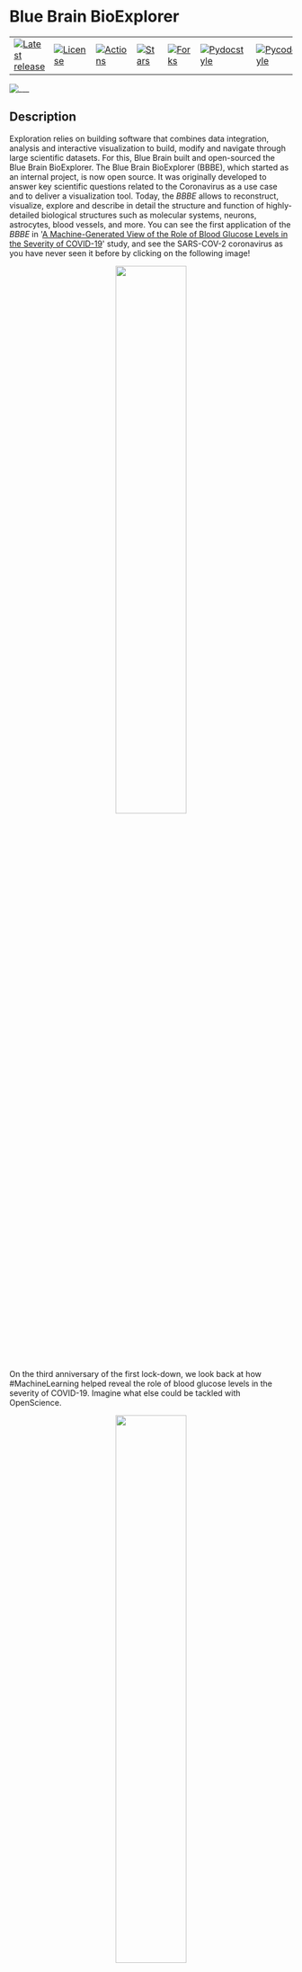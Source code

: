 <!-- <link href="./bioexplorer/core/doc/extra.css" rel="stylesheet"></link> -->

# Blue Brain BioExplorer

<table border=0>
<tr>
  <td>
    <a href="https://github.com/BlueBrain/BioExplorer/tags">
    <img src="https://img.shields.io/github/v/tag/BlueBrain/BioExplorer?style=for-the-badge" alt="Latest release" />
    </a>
  </td>
  <td>
    <a href="https://github.com/BlueBrain/BioExplorer/blob/master/LICENSE.md">
    <img src="https://img.shields.io/github/license/BlueBrain/BioExplorer?style=for-the-badge" alt="License" />
    </a>
  </td>
	<td>
		<a href="https://github.com/BlueBrain/BioExplorer/forks">
		<img src="https://img.shields.io/endpoint.svg?url=https%3A%2F%2Factions-badge.atrox.dev%2Fbluebrain%2Fbioexplorer%2Fbadge%3Fref%3Dmaster&style=for-the-badge" alt="Actions">
		</a>
	</td>
  <td>
    <a href="https://github.com/BlueBrain/BioExplorer/stargazers">
    <img src="https://img.shields.io/github/stars/BlueBrain/BioExplorer?style=for-the-badge" alt="Stars" />
    </a>
  </td>
  <td>
    <a href="https://github.com/BlueBrain/BioExplorer/network/members">
    <img src="https://img.shields.io/github/forks/BlueBrain/BioExplorer?style=for-the-badge" alt="Forks" />
    </a>
  </td>
	<td>
		<a href="http://www.pydocstyle.org/">
		<img src="https://img.shields.io/badge/docstrings-pydocstyle-informational?style=for-the-badge" alt="Pydocstyle">
		</a>
	</td>
	<td>
		<a href="https://pypi.org/project/pycodestyle/">
		<img src="https://img.shields.io/badge/docstrings-pycodestyle-informational?style=for-the-badge" alt="Pycodestyle">
		</a>
	</td>
</tr>
</table>

![___](./bioexplorer/pythonsdk/notebooks/bioexplorer_banner.png)

## Description

Exploration relies on building software that combines data integration, analysis and interactive visualization to build, modify and navigate through large scientific datasets. For this, Blue Brain built and open-sourced the Blue Brain BioExplorer. The Blue Brain BioExplorer (BBBE), which started as an internal project, is now open source. It
was originally developed to answer key scientific questions related to the Coronavirus as a use case and to deliver a visualization tool. Today, the _BBBE_ allows to reconstruct, visualize, explore and describe in detail the structure and function of highly-detailed biological structures such as molecular systems, neurons, astrocytes, blood vessels, and more. You can see the first application of the _BBBE_ in '[A Machine-Generated View of the Role of Blood Glucose Levels in the Severity of COVID-19](https://www.frontiersin.org/articles/10.3389/fpubh.2021.695139/full?utm_source=fweb&utm_medium=nblog&utm_campaign=ba-sci-fpubh-covid-19-elevated-blood-glucose-blue-brain)' study, and see the SARS-COV-2 coronavirus as you have never seen it before by clicking on the following image!

<div align="center">
      <a href="https://youtu.be/Czn-YGLGfiA"/>
         <img src="https://github.com/BlueBrain/BioExplorer/blob/master/bioexplorer/pythonsdk/doc/source/images/covid19_movie_preview.png" style="width:50%;">
      </a>
</div>

On the third anniversary of the first lock-down, we look back at how #MachineLearning helped reveal the role of blood glucose levels in the severity of COVID-19. Imagine what else could be tackled with OpenScience.

<div align="center">
      <a href="https://lnkd.in/e57vqgcq"/>
         <img src="https://github.com/BlueBrain/BioExplorer/blob/master/bioexplorer/pythonsdk/doc/source/images/covid19_documentary_preview.png" style="width:50%;">
      </a>
</div>

## The Harvard Brain

Do you want want to know more about the full story? Read the [Studies In Silico: An Interview With Cyrille Favreau On EPFL’s Blue Brain Project](http://www.theharvardbrain.com/spring-2023-8203lara-ota-buse-toksoumlz-and-kei-hayashi.html).

## Social Media

* [Blue Brain BioExplorer 1.6 goes RTX!](https://www.linkedin.com/feed/update/urn:li:activity:7057015980253696000/)
* [On the third anniversary of the first lockdown, we look back at how Machine Learning helped reveal the role of blood glucose levels in the severity of COVID-19.](https://www.linkedin.com/posts/blue-brain-project_machine-learning-and-understanding-the-role-activity-7044953592570535937-s6IB?utm_source=share&utm_medium=member_desktop)
* [If you’re traveling to Spain over the holiday break, don’t miss the amazing exhibition Brain(s) opening soon in Madrid featuring images from the EPFL Blue Brain Project. Join the more than 86'000 visitors who already enjoyed it while on its Barcelona stop!](https://www.linkedin.com/posts/blue-brain-project_if-youre-traveling-to-spain-over-the-holiday-activity-7009472054114533376-Serk?utm_source=share&utm_medium=member_desktop)
* [The BlueBrainBioExplorer 1.4 is now out and ready to explore additional bio assemblies from neurons and astrocytes to vasculatures and more!](https://www.linkedin.com/posts/blue-brain-project_openscience-neuroscience-scientificvisualization-activity-6980420229633867776-ViVr?utm_source=share&utm_medium=member_desktop)
* [The EPFL Blue Brain Project will be featuring in the exciting Brain(s) exhibition at the Barcelona Centre of Contemporary Culture starting tomorrow!](https://www.linkedin.com/posts/blue-brain-project_cervellscccb-cerebroscccb-brainscccb-activity-6957702754731450369-gsLV?utm_source=share&utm_medium=member_desktop)
  
## BioExplorer at PASC 2023

<div align="center">
<img src="https://www.pasc-conference.org/wp-content/uploads/2022/07/PASC_23_2.jpg" width="25%" height="25%" alt="Image" />
</div>
On the 27th of June 2023, the Blue Brain BioExplorer was presented at the PASC23 conference in Davos (Switzerland), as part of the *MS4E - Scientific Visualization of Big Data*
 minisymposium: [Visual Scientific Exploration at Blue Brain, and Beyond](https://pasc23.pasc-conference.org/presentation/?id=msa164&sess=sess168)


## BioExplorer goes RTX!

BioExplorer now benefits from [NVIDIA OptiX](https://developer.nvidia.com/rtx/ray-tracing/optix) backend compatibility, allowing it to fully utilize the NVIDIA RTX acceleration hardware capabilities for fast and high-quality rendering of scientific datasets. This advanced feature, along with the new stereo perspective camera, enables virtual reality use-cases with pure ray-tracing. Additionally, an AI-powered denoiser has been incorporated to enhance the real-time rendering quality.

Simply add the OptiX engine command line argument when starting the _BBBE_.
```bash
service --engine optix6 --plugin BioExplorer
```

Note that, in order to offer the best experience on local desktops, the _BBBE_ now also has a native viewer.
```bash
viewer --engine optix6 --plugin BioExplorer
```

## At the museum

July 2022: The EPFL Blue Brain Project is featuring in the exciting [Brain(s) exhibition](https://www.cccb.org/en/exhibitions/file/brains/237851) at the Barcelona Centre of Contemporary Culture at the Fundación Telefónica Madrid.

<div align="center">
<img src="https://actu.epfl.ch/image/121700/1108x622.jpg" width="50%" height="50%" alt="Image" />
</div>

The Blue Brain images on show were created with the _BBBE_. Checkout the [news article](https://actu.epfl.ch/news/blue-brain-images-on-show-at-the-brains-exhibition/) for more information.


## Architecture

The _BBBE_ application is built on top of a fork of [Blue Brain Brayns](https://github.com/BlueBrain/Brayns/releases/tag/1.0.0) 1.0.0 , the Blue Brain rendering platform. The _BBBE_ uses the underlying technical capabilities of the rendering platform to create large scale and accurate 3D scenes from Jupyter notebooks.

![___](./bioexplorer/pythonsdk/doc/source/images/architecture.png)

More information can be found in the [architecture](./ARCHITECTURE.md) documentation.

## General components

### Assemblies

Assemblies are groups of biological elements, such as proteins, membranes, glycans, etc. As an example, a virion is made of a lipid membrane, spikes proteins, an RNA sequence, etc, and all those elements belong to the same object. That’s why they need to belong to the same container, the assembly. Assemblies can have different shapes: Sphere, Cube, etc, that are automatically generated according to the parameters of individual components.

### Proteins

Proteins are loaded from PDB files. Atoms, non-polymer chemicals and bonds can be loaded and displayed in various color schemes: chain id, atom, residue, etc.
Proteins also contain the amino acid sequences of the individual chains. Sequences that can be used to query glycosylation sites, or functional regions of the protein.

![___](./bioexplorer/pythonsdk/notebooks/bioexplorer_proteins_banner.png)

### Glycans

Glycans are small proteins that are attached to an existing protein of the assembly. Individual glycan trees are loaded from PDB files and attached to the glycosylation sites of the specified protein. By default, glycans are attached to all available glycosylation sites, but a set of specific sites can be specified.

Glycan trees models located in the python sdk test folder were generated with [Glycam Builder](http://glycam.org).

![___](./bioexplorer/pythonsdk/notebooks/bioexplorer_glycans_banner.png)

### RNA sequence

An RNA sequence can be loaded from a text sequence of codons. Various shapes can be selected to represent the RNA sequence: Trefoil knot, torus, star, etc. This allows the sequence to be efficiently packed into a given volume. A different color is assigned per type of codon.

### Mesh-based membranes

Mesh-based membranes create membranes based on 3D meshes. This allows the construction of complex membranes where mesh faces are filled with proteins.

### Virus

A viral particle is an assembly consisting of a membrane, an RNA sequence, and a given number of S, M and E proteins. The virus has a predefined spherical shape defined by its radius. The default parameters for the virus are a radius of 45 nanometers, 62 S proteins, 42 E proteins, and 50 M proteins. Dimensions and concentrations were retrieved from the literature.

![___](./bioexplorer/pythonsdk/notebooks/bioexplorer_coronavirus_banner.png)

### Membrane

A membrane is an assembly of phospholipids. Phospholipids structures are created following the process described in the [VMD](https://www.ks.uiuc.edu/Research/vmd) Membrane Proteins [tutorial](http://www.ks.uiuc.edu/Training/Tutorials). The assembly itself is generated by the BioExplorer, for a given shape, and a number of instances of phospholipids.

![___](./bioexplorer/pythonsdk/notebooks/bioexplorer_membrane_banner.png)

### Vasculature

Vasculatures are loaded from the database (see the database [schema](./storage/database/vasculature_schema.sql) and the example [notebook](./bioexplorer/pythonsdk/notebooks/vasculature/BioExplorer_import_sonata_to_db.ipynb) for loading data from [Sonata](https://github.com/AllenInstitute/sonata) files). A vasculature is defined by the blood vessels or arrangement of blood vessels in an organ or part.

```python
vasculature_model = bio_explorer.add_vasculature(
    assembly_name='Vasculature', population_name='vasculature', use_sdf=True)
```

![___](./bioexplorer/pythonsdk/notebooks/bioexplorer_vasculature_banner.png)

An example dataset can be downloaded from the [Blue Brain Neuro-Glia-Vasculature Portal](https://bbp.epfl.ch/ngv-portal/anatomy/experimental-data/)

References:
* [Brain microvasculature has a common topology with local differences in geometry that match metabolic load](https://www.cell.com/neuron/fulltext/S0896-6273(21)00080-5?_returnURL=https%3A%2F%2Flinkinghub.elsevier.com%2Fretrieve%2Fpii%2FS0896627321000805%3Fshowall%3Dtrue)
* [Blue Brain Neuro-Glia-Vasculature Portal. Vasculature. Reconstruction Data](https://bbp.epfl.ch/ngv-portal/#explore)

### Neurons

Circuits of neurons are loaded from the database (see the database [schema](./storage/database/neurons_schema.sql) and the example [notebook](./bioexplorer/pythonsdk/notebooks/neurons/BioExplorer_import_sonata_to_db.ipynb) for loading data from [Sonata](https://github.com/AllenInstitute/sonata) files) using their position and orientation. Each cell is composed of sections that form the axons and dendrites, as well as spines. Cell internals such as the nucleus and the mitochondria can be automatically generated, according to the data provided by the scientific literature. The _BBBE_ also implements procedural generation of varicosities along the axon, as well as myelin sheaths.

```python
neurons_model = bio_explorer.add_neurons(
    assembly_name='Neurons',
    population_name='neurons',
    use_sdf=True, load_synapses=True, generate_varicosities=True,
    generate_internals=True, generate_externals=False
)
```

An [example dataset](https://zenodo.org/record/6906785#.Ywym7tVBxH6) is available in the [Model of Rat Non-barrel Somatosensory Cortex Anatomy](https://www.biorxiv.org/content/10.1101/2022.08.11.503144v1) publication. Please refer to the documentation of the [Sonata](https://github.com/AllenInstitute/sonata) format for information on how to load and analyze the model. A [jupyter notebook](./bioexplorer/pythonsdk/notebooks/neurons/rat_non-barrel_somatosensory_cortex_anatomy/BioExplorer_rat_non-barrel_somatosensory_cortex_anatomy.ipynb) has been included with basic examples of how to explore the data using the Blue Brain open-source packages [NeuroM](https://neurom.readthedocs.io/en/stable/) and [Blue Brain SNAP](https://bluebrainsnap.readthedocs.io/en/stable/).

References:
* [A Model of Rat Non-barrel Somatosensory Cortex Anatomy](https://www.biorxiv.org/content/10.1101/2022.08.11.503144v1)
* [A simplified morphological classification scheme for pyramidal cells in six layers of primary somatosensory cortex of juvenile rats](https://www.sciencedirect.com/science/article/pii/S2451830118300293)
* [Age and sex do not affect the volume, cell numbers, or cell size of the suprachiasmatic nucleus of the rat: An unbiased stereological](https://doi.org/10.1002/cne.903610404)
* [Community-based Reconstruction and Simulation of a Full-scale Model of Region CA1 of Rat Hippocampus](https://www.biorxiv.org/content/10.1101/2023.05.17.541167v1)
* [Modeling and Simulation of Neocortical Micro- and Mesocircuitry. Part II: Physiology and Experimentation](https://www.biorxiv.org/content/10.1101/2023.05.17.541168v2)

### Astrocytes

Circuits of astrocytes are loaded from the database (see the database [schema](./storage/database/astrocytes_schema.sql) and the example [notebook](./bioexplorer/pythonsdk/notebooks/astrocytes/BioExplorer_import_sonata_to_db.ipynb) for loading data from [Sonata](https://github.com/AllenInstitute/sonata) files) using their position and orientation. Astrocytes end-feet are connected to the vasculature using data stored in a dedicated connectome database [schema](./storage/database/connectome_schema.sql). The _BBBE_ allows end-feet to automatically adapt to the vasculature vessel size.

```python
vasculature_model = be.add_astrocytes(
    assembly_name='Astrocytes', population_name='astrocytes', use_sdf=True)
```

![___](./bioexplorer/pythonsdk/notebooks/bioexplorer_neurons_banner.png)

The neurons assembly allows visualization of brain microcircuits. Morphologies imported from ASC, SWC or H5 files into the _BBBE_ database can be loaded an transformed in different ways: simple spheres or somas only, simple rendering of full morphologies using spheres, cones and cylinders, or advanced rendering of full morphologies using the [signed distance field](https://iquilezles.org/articles/distfunctions/) technique.

Multi-scale models of the rat and mouse brain integrate models of ion channels, single cells, microcircuits, brain regions, and brain systems at different levels of granularity (molecular models, morphologically detailed cellular models, and abstracted point neuron models). A neuronal microcircuit is the smallest functional ecosystem in any brain region that encompasses a diverse morphological and electrical assortment of neurons, and their synaptic interactions. Blue Brain has pioneered data-driven digital reconstructions and simulations of microcircuits to investigate how local neuronal structure gives rise to global network dynamics. These methods could be extended to digitally reconstruct microcircuits in any brain region.

![___](./bioexplorer/pythonsdk/doc/source/images/microcircuit.png)

In the nervous system, a synapse is a structure that permits a neuron (or nerve cell) to pass an electrical or chemical signal to another neuron. Synapses can be classified by the type of cellular structures serving as the pre- and post-synaptic components. The vast majority of synapses in the mammalian nervous system are classical axo-dendritic synapses (an axon connecting to a dendrite).

![___](./bioexplorer/pythonsdk/doc/source/images/synapses.png)

An example dataset is available on the [Blue Brain Neuro-Glia-Vasculature Portal](https://bbp.epfl.ch/ngv-portal/anatomy/experimental-data/)

References:
* [Thalamic control of sensory enhancement and sleep spindle properties in a biophysical model of thalamoreticular microcircuitry](http://biorxiv.org/lookup/doi/10.1101/2022.02.28.482273)
* [Computational synthesis of cortical dendritic morphologies](https://doi.org/10.1016/j.celrep.2022.110586)
* [Digital reconstruction of the neuro-glia-vascular architecture](https://doi.org/10.1093/cercor/bhab254)
* [Blue Brain Neuro-Glia-Vasculature Portal. Anatomy. Reconstruction Data](https://bbp.epfl.ch/ngv-portal/anatomy/reconstruction-data/)
* [The SONATA data format for efficient description of large-scale network models](https://journals.plos.org/ploscompbiol/article?id=10.1371/journal.pcbi.1007696)

* [Cortical cell assemblies and their underlying connectivity: an in silico study](https://www.biorxiv.org/content/10.1101/2023.02.24.529863v1)
* [Modeling and Simulation of Neocortical Micro- and Mesocircuitry. Part II: Physiology and Experimentation](https://www.biorxiv.org/content/10.1101/2023.05.17.541168v1)

![___](./bioexplorer/pythonsdk/doc/source/images/synapses2.png)

### Simulation of neuronal activity

Using the NEURON simulation package, the circuit information is loaded from disk, instantiating the various cell models (morphologies with ion channel distribution) and synaptic connections. The experimenter selects a stimulus protocol which will inject electrical current into the network and increase the membrane voltages of cells. As cells approach a threshold current, they release an action potential (AP) which will then propagate additional current changes to other cells via the synapses' release mechanisms. _BBBE_ loads the simulation reports generated by NEURON and maps the voltages to the corresponding segments of the morphologies. A transfer function defines the mapping between a color and a voltage value.

### Morphology synthesis

The goal of [computational synthesis of cortical dendritic morphologies](https://www.sciencedirect.com/science/article/pii/S2211124722003308) is to be able to generate an arbitrary number of neurons (and also other cells, such as glia) that can be subsequently used in various types of simulation. Part of this goal is to recreate in the synthesized cells as many morphological features as possible.

![___](./bioexplorer/pythonsdk/doc/source/images/synthesis.png)

The synthesis scheme is based on the assumption that it is necessary to know the environment within which the cells are growing in order to recreate them accurately. Neuronal morphologies are influenced both by the embedding space and the presence of other cells. Their axons may target certain regions or the dendrites may mass in one region to collect input, such as the apical tuft of pyramidal cells. It is important therefore to synthesize the cells within biologically accurate volumes.

### Proximity detection

In the context of brain simulation, detecting touches between neurons is a essential part of the process. The _BBBE_ provides a renderer that computes the distance between the geometries in the 3D scene.

![___](./bioexplorer/pythonsdk/doc/source/images/touchdetection.png)

When a ray hits a geometry, a random secondary ray is sent in a direction belonging to an hemisphere defined by the normal to the surface. If that secondary ray hits another geometry, the distance between the initial hit and the new intersection is computed, and the corresponding color is assigned to the pixel. By default, red is for short distances (including touches), and green for longer ones. The notion of short and long is defined in the settings of the renderer.

### White matter

White matter is composed of bundles, which connect various grey matter areas (the locations of nerve cell bodies) of the brain to each other, and carry nerve impulses between neurons. Myelin acts as an insulator, which allows electrical signals to jump, rather than coursing through the axon, increasing the speed of transmission of all nerve signals.

A [Python notebook example](./bioexplorer/pythonsdk/notebooks/connectomics/BioExplorer_import_white_matter_allen_brain.ipynb) demonstrates how to download and import white matter streamlines from the [Allen Brain Institute website](https://alleninstitute.org) into the _BBBE_ database. Another [Python notebook](./bioexplorer/pythonsdk/notebooks/connectomics/BioExplorer_white_matter.ipynb) demonstrates how to visualize the streamlines with the _BBBE_.

```python
white_matter_model = be.add_white_matter(
    assembly_name='White matter',  population_name='connectome', radius=2.5)
```

![___](./bioexplorer/pythonsdk/doc/source/images/white_matter.png)

References:
* [Allen Brain Institute: mouse connectivity projections](http://connectivity.brain-map.org/)
* [Allen Brain Institute: mouse connectivity atlas](https://alleninstitute.github.io/AllenSDK/connectivity.html)

The white matter feature contributed to generating images for the [null model of the mouse whole-neocortex micro-connectome](https://www.nature.com/articles/s41467-019-11630-x) publication and produce the corresponding movie.

<div align="center">
      <a href="https://www.youtube.com/watch?v=6cBNdAn04Qw"/>
         <img src="https://github.com/BlueBrain/BioExplorer/blob/master/bioexplorer/pythonsdk/doc/source/images/connectomics_movie_preview.png" style="width:50%;">
      </a>
</div>


### Enzyme reactions

An enzyme attracts substrates to its active site, catalyzes the chemical reaction by which products are formed, and then allows the products to dissociate (separate from the enzyme surface). The combination formed by an enzyme and its substrates is called the enzyme–substrate complex. The _BBBE_ allows easy visualization of enzyme reactions by providing a substrate, a product, and a type of reaction (for example: [Hexokinase](./bioexplorer/pythonsdk/notebooks/molecular_systems/BioExplorer_enzyme_reaction.ipynb)).

![___](./bioexplorer/pythonsdk/notebooks/bioexplorer_enzyme_reactions_banner.png)

References:
* [Blue Brain Neuro-Glia-Vasculature Portal. Metabolism. Reconstruction Data](https://bbp.epfl.ch/ngv-portal/#explore)

### Neuromodulation

Neuromodulation of neocortical microcircuits is one of the most fascinating and mysterious aspects of brain physiology. Despite over a century of research, the neuroscientific community has yet to uncover the fundamental biological organizing principles underlying neuromodulatory release. Phylogenetically, Acetylcholine (ACh) is perhaps the oldest neuromodulator, and one of the most well-studied. ACh regulates the physiology of neurons and synapses, and modulates neural microcircuits to bring about a reconfiguration of global network states. ACh is known to support cognitive processes such as learning and memory, and is involved in the regulation of arousal, attention and sensory processing. While the effects of ACh in the neocortex have been characterized extensively, integrated knowledge of its mechanisms of action is lacking. Furthermore, the ways in which ACh is released from en-passant axons originating in subcortical nuclei are still debatable. Simulation-based paradigms play an important role in testing scientific hypotheses, and provide a useful framework to integrate what is already known and systematically explore previously uncharted territory. Importantly, data-driven computational approaches highlight gaps in current knowledge and guide experimental research. To this end, I developed a multi-scale model of cholinergic innervation of rodent somatosensory cortex comprising two distinct sets of ascending projections implementing either synaptic (ST) or volumetric transmission (VT). The model enables the projection types to be combined in arbitrary proportions, thus permitting investigations of the relative contributions of these two transmission modalities. Using our ACh model, we find that the two modes of cholinergic release act in concert and have powerful desynchronizing effects on microcircuit activity. Furthermore we show that this modeling framework can be extended to other neuromodulators, such as dopamine and serotonin, with minimal constraining data. In summary, our results suggest a more nuanced view of neuromodulation in which multiple modes of transmitter release - ST vs VT - are required to produce synergistic functional effects.

![___](./bioexplorer/pythonsdk/notebooks/bioexplorer_neuromodulation_banner.png)

References:
* [Neuromodulation of neocortical microcircuitry: a multi-scale framework to model the effects of cholinergic release](https://infoscience.epfl.ch/record/294819)
* [The cholinergic innervation develops early and rapidly in the rat cerebral cortex: a quantitative immunocytochemical study](https://www.sciencedirect.com/science/article/abs/pii/S030645220100389X)

# Extensions

The _BBBE_ represents a highly adaptable and flexible system tailored to explore a wide array of scientific datasets. This exceptional platform has been engineered to accommodate a diverse range of data sources and formats. Its extensibility lies in the incorporation of plugins, which serve as add-on modules expanding the system's capabilities.

Among the plugins available in the extensions folder, there are dedicated modules catering to specific scientific domains. For instance, the cosmology plugin empowers researchers to delve into and analyze astronomical datasets. On the other hand, the medical imaging plugin facilitates in-depth investigations of medical datasets, making it possible for healthcare professionals and scientists to examine and interpret various types of medical images with remarkable precision.

Beyond these examples, _BBBE_ boasts the potential to accommodate additional plugins, making it a powerful platform for scientists from diverse disciplines to explore and make sense of complex scientific data efficiently and effectively.

## Space explorer

Scientific visualization plays a vital role in the field of space exploration by enabling researchers to interpret and communicate complex astronomical data in a visually compelling manner. It involves the use of advanced computer graphics techniques to transform raw data collected from telescopes, satellites, and spacecraft into visually stunning and informative representations. Through scientific visualization, astronomers can create accurate and detailed models of celestial objects, such as galaxies, nebulae, and planetary systems, aiding in the understanding of their formation, evolution, and behavior. It allows scientists to explore and analyze vast datasets, unveiling patterns, relationships, and hidden structures that may otherwise go unnoticed. Additionally, scientific visualization serves as a powerful tool for public outreach, engaging and inspiring the general public by presenting the awe-inspiring beauty and scientific discoveries of the cosmos in accessible and captivating ways. Overall, scientific visualization plays a crucial role in advancing our knowledge of the universe and fostering a deeper appreciation for the wonders of space exploration.

### Black holes

The port of [Shadertoy](https://www.shadertoy.com)'s black hole implementation to the _BBBE_ represents an exciting fusion of artistic creativity and scientific exploration. Shadertoy, a popular platform for shader development and visual effects, offers a stunning black hole simulation that captures the mesmerizing visual aspects of these cosmic entities. The integration of Shadertoy's black hole into the _BBBE_ allows users to engage with the visualization in a more immersive and scalable way.

![___](./extensions/cosmology/docs/blackhole_banner.png)

References:
* Shadertoy's [Black hole with accretion disk](https://www.shadertoy.com/view/tsBXW3)
* [Example notebook](./extensions/cosmology/notebooks/Gaia_ESA.ipynb) for visualizing the GAIA ESA archive dataset

## Medical Imaging Explorer

Medical imaging is a vital component of modern healthcare, enabling healthcare professionals to visualize internal structures and diagnose various medical conditions.

### DICOM

DICOM stands for "Digital Imaging and Communications in Medicine." It is a widely used standard for the storage, transmission, and sharing of medical images and related information in the healthcare industry. DICOM was created by the National Electrical Manufacturers Association ([NEMA](https://www.nema.org)) and the American College of Radiology ([ACR](https://www.acr.org)) to ensure interoperability and compatibility among various medical imaging devices and software.

The _BBBE_ DICOM plugin implements the loading of DICOM datasets.

![___](./extensions/medicalimaging/docs/dicom_banner.png)

## Environment

Visualizing environmental data holds immense significance in understanding and addressing complex environmental challenges. By transforming vast datasets into clear, graphical representations, we can grasp the intricate interactions between various environmental factors.

### Geological data

Visualizing geological data is of paramount importance in the field of geology as it provides a powerful means to comprehend and interpret complex information. By converting raw data into visually appealing representations, geologists gain a deeper understanding of the Earth's composition, structure, and processes. Maps, cross-sections, and 3D models enable researchers to identify patterns, trends, and anomalies that may remain obscured in raw datasets. Visualization aids in making informed decisions related to resource exploration, hazard assessment, and environmental management. Moreover, presenting geological findings visually enhances communication with colleagues, policymakers, and the public, fostering greater awareness and support for geological research and its implications for society. The _BBBE_ serves as an indispensable tool in unraveling the mysteries of our planet and harnessing its resources responsibly.

* [Example notebook](./extensions/environment/notebooks/Charm-50.ipynb) for visualizing the [InfoTerre](http://infoterre.brgm.fr/) dataset

## Python SDK

A simple API if exposed via the _BBBE_ python library. The API allows scientists to easily create and modify assemblies, according the biological parameters. The _BBBE_ programming language is not necessarily reflecting the underlying implementation, but is meant to be as simple as close as possible to the language used by the scientists to describe biological assemblies.

The _BBBE_ Python SDK is available on [pypi](https://pypi.org/project/bioexplorer/).

A large number of examples (as python notebooks) are provided in the [notebooks](https://github.com/BlueBrain/BioExplorer/tree/master/bioexplorer/pythonsdk/notebooks) folder.

## Documentation

See [here](https://bluebrain.github.io/BioExplorer/) for detailed documentation of the source code.

## Deployment

_BBBE_ binaries are publicly available as docker images. _BBBE_ is designed to run in distributed mode, and is composed of 3 modules: A [server](https://hub.docker.com/r/bluebrain/bioexplorer), a [python SDK](https://hub.docker.com/r/bluebrain/bioexplorer-python-sdk), and a [web user interface](https://hub.docker.com/r/bluebrain/bioexplorer-ui). This means that there are 3 docker images to be downloaded on run. Those images can of course run on different machines.

**Note:** The _BBBE_ is NOT a web application. It uses web technologies for the user interface but the _BBBE_ is a single session system that requires one back-end instance per user. There is no limitation in the number of user interface instances that can connect to the back-end, but they will all be sharing the same session.

In this example, we will expose the server on port 5000, the python SDK jupyter notebooks on port 5001, and the user interface on port 5002. One is free to change those ports at will.

### Server

```bash
docker run -ti --rm -p 5000:8200 bluebrain/bioexplorer
```

### Python SDK

```bash
docker run -ti --rm -p 5001:8888 bluebrain/bioexplorer-python-sdk
```

Note that a local folder can be specified to access personal notebooks:

```bash
docker run -ti --rm -p 5001:8888 -v <my_notebooks_folder>:/app/BioExplorer/notebooks bluebrain/bioexplorer-python-sdk
```

### Web User Interface

```bash
docker run -ti --rm -p 5002:8080 bluebrain/bioexplorer-ui
```

### PostgreSQL Database

A PostgreSQL Database can be created as a Docker image and used by the _BBBE_ as a storage component. More information on how to create and populate the database with sample datasets can be found in the dedicated [Docker Database documentation](./storage/database/DOCKER.md).

![___](./bioexplorer/pythonsdk/doc/source/images/BBBE_screenshot.png)

## Building from Source

### BioExplorer

#### Compile

Run the following statements to build the _BBBE_.

```bash
git clone --recursive https://github.com/BlueBrain/BioExplorer.git
mkdir build
cd build
CMAKE_PREFIX_PATH=<brayns_installation_folder> cmake .. -DCMAKE_INSTALL_PREFIX=<brayns_installation_folder>
make install
```

#### Run

Run the _BBBE_  with the following command to start the backend:

```bash
service --http-server localhost:5000 --plugin BioExplorer
```

## Simple example

Considering that the _BBBE_ server is running on the local host, on port 5000, the simplest example to visualize a SARS-COV-2 coronavirus is:
```python
from bioexplorer import BioExplorer
be = BioExplorer('localhost:5000')
resource_folder = '../../tests/test_files/'
name='Coronavirus'
be.add_sars_cov_2(name=name, resource_folder=resource_folder)
```

# License

_BBBE_ is available to download and use under the GNU General Public License ([GPL](https://www.gnu.org/licenses/gpl.html), or “free software”). The code is open sourced with approval from the open sourcing committee and principal coordinators of the Blue Brain Project in February 2022.


# Contact

For more information on _BBBE_, please contact:

* [__Cyrille Favreau__](https://www.epfl.ch/research/domains/bluebrain/blue-brain/people/our-people/operations-division/cyrille-favreau/) - Senior Scientific Visualization Engineer - Blue Brain Project ([cyrille.favreau@epfl.ch](cyrille.favreau@epfl.ch))

* [__Emmanuelle Logette__](https://www.epfl.ch/research/domains/bluebrain/blue-brain/people/our-people/simulation-neuroscience-division/emmanuelle-logette/) - Scientific collaborator - Blue Brain Project ([emmanuelle.logette@epfl.ch](emmanuelle.logette@epfl.ch))

* [__Evelyne Schmid Osborne__](https://www.epfl.ch/research/domains/bluebrain/blue-brain/people/our-people/operations-division/evelyne-schmid-osborne/) - Communications - Blue Brain Project ([evelyne.schmidosborne@epfl.ch](evelyne.schmidosborne@epfl.ch))

* Co-authors and contributors:
  * [Daniel Nachbaur](https://github.com/tribal-tec)
  * [Jonas Karlsson](https://github.com/karjonas)
  * [Andrei-Roland Groza](https://github.com/rolandjitsu)
  * [Grigori Chevtchenko](https://github.com/chevtche)
  * Raphael Dumusc
  * Ahmet Bilgili
  * Juan Bautista Hernando Vieites
  * [Pawel Jozef Podhajski](https://github.com/ppodhajski)
  * Jafet Villafranca Diaz

# Funding & Acknowledgment

The development of this software was supported by funding to the Blue Brain Project, a research center of the École polytechnique fédérale de Lausanne (EPFL), from the Swiss government’s ETH Board of the Swiss Federal Institutes of Technology.

COPYRIGHT 2020–2023 Blue Brain Project/EPFL
